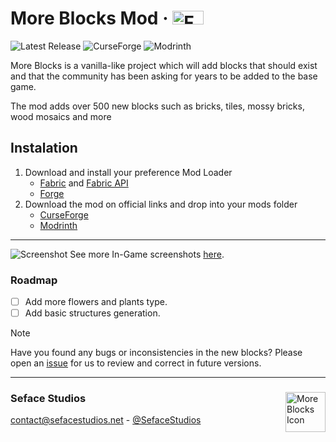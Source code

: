 <!-- # More Blocks Mod · <img width="50.1875" height="22" src="https://raw.githubusercontent.com/Seface-Blocks/more-blocks-mod/main/.github/assets/mod_loaders.png" title="Forge and Fabric Mod Loaders"> -->
# More Blocks Mod · <img width="50.1875" height="22" src="https://cdn.discordapp.com/attachments/944781849513852949/1216868586006773890/mod_loaders.png?ex=6601f42f&is=65ef7f2f&hm=b00352c3099dd8e1204881adefb6acdbf70a18e6ff1e879d2f5c09321f24b111&" title="Forge and Fabric Mod Loaders">
![Latest Release](https://img.shields.io/github/v/release/seface-studios/more-blocks-mod?logo=github&logoColor=959da5&labelColor=353c43&color=0091c2&Current&label=Latest%20Release) ![CurseForge](https://img.shields.io/badge/Available%20on%20CurseForge-test?logo=CurseForge&logoColor=fff&color=EB622B&link=https%3A%2F%2Fwww.curseforge.com%2Fminecraft%2Fmc-mods%2Fsome-more-blocks) ![Modrinth](https://img.shields.io/badge/Available%20on%20Modrinth-Download?logo=Modrinth&logoColor=fff&color=02b63a&link=https%3A%2F%2Fmodrinth.com%2Fmod%2Fsome-more-blocks)

More Blocks is a vanilla-like project which will add blocks that should exist and that the community has been asking for years to be added to the base game.

The mod adds over 500 new blocks such as bricks, tiles, mossy bricks, wood mosaics and more

## Instalation
1. Download and install your preference Mod Loader
    - [Fabric](https://fabricmc.net/use/installer/) and [Fabric API](https://www.curseforge.com/minecraft/mc-mods/fabric-api)
    - [Forge](https://files.minecraftforge.net/net/minecraftforge/forge/)
2. Download the mod on official links and drop into your mods folder
    - [CurseForge](https://www.curseforge.com/minecraft/mc-mods/some-more-blocks)
    - [Modrinth](https://modrinth.com/mod/some-more-blocks)

---

![Screenshot](.github/assets/banner.png)
See more In-Game screenshots [here](https://www.curseforge.com/minecraft/mc-mods/some-more-blocks/screenshots).

### Roadmap
- [ ] Add more flowers and plants type.
- [ ] Add basic structures generation.

> [!NOTE]
> Have you found any bugs or inconsistencies in the new blocks? Please open an [issue](https://github.com/Seface-Blocks/more-blocks-mod/issues) for us to review and correct in future versions.

---
<div>
  <!-- <img align="right" width="64" height="64" src="https://raw.githubusercontent.com/Seface-Blocks/more-blocks-mod/main/.github/assets/icon_64.gif" title="More Blocks Icon"> -->
  <img align="right" width="64" height="64" src="https://media.discordapp.net/attachments/1214009345419776050/1214985059153608756/Thumb_Mine_2024.gif?ex=65fb1a03&is=65e8a503&hm=77fc44086e8207785832a0802d2fe81d3ee1e05edb6f5c1c8fb3e3d78ae55586&" title="More Blocks Icon">
  
  <h3>Seface Studios</h3>
  <p><a href="mailto:contact@sefacestudios.net">contact@sefacestudios.net</a> - <a title="X/Twitter" href="https://x.com/SefaceStudios">@SefaceStudios</a></p>
</div>